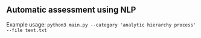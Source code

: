 ## Automatic assessment using NLP

Example usage: `python3 main.py --category 'analytic hierarchy process' --file text.txt`
